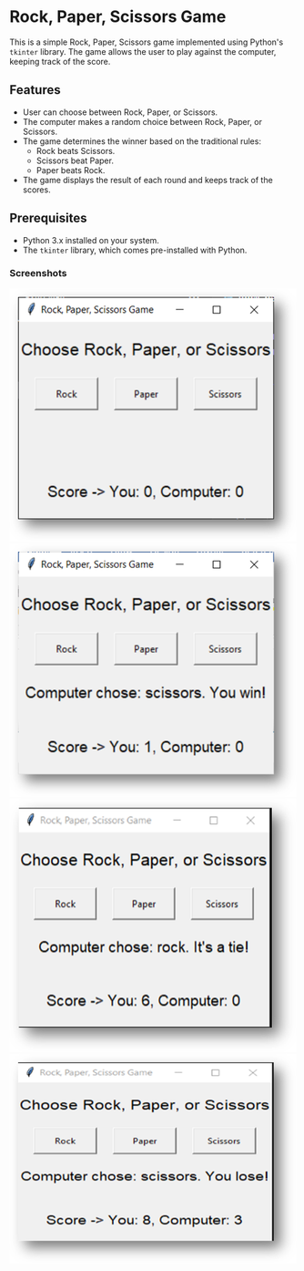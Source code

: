 # Rock, Paper, Scissors Game

This is a simple Rock, Paper, Scissors game implemented using Python's `tkinter` library. The game allows the user to play against the computer, keeping track of the score.

## Features

- User can choose between Rock, Paper, or Scissors.
- The computer makes a random choice between Rock, Paper, or Scissors.
- The game determines the winner based on the traditional rules:
  - Rock beats Scissors.
  - Scissors beat Paper.
  - Paper beats Rock.
- The game displays the result of each round and keeps track of the scores.

## Prerequisites

- Python 3.x installed on your system.
- The `tkinter` library, which comes pre-installed with Python.

### Screenshots 
![Output 1](screenshots/image001.png)
![Output 2](screenshots/image004.png)
![Output 3](screenshots/image007.png)
![Output 4](screenshots/image009.png)
